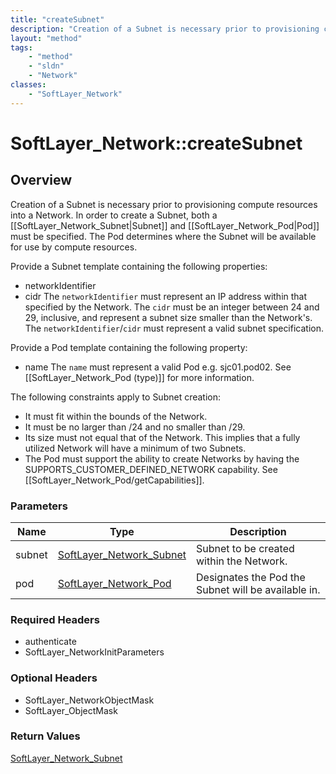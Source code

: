 ```yaml
---
title: "createSubnet"
description: "Creation of a Subnet is necessary prior to provisioning compute resources into a Network. In order to create a Subnet, b... "
layout: "method"
tags:
    - "method"
    - "sldn"
    - "Network"
classes:
    - "SoftLayer_Network"
---
```

# SoftLayer_Network::createSubnet
## Overview 
Creation of a Subnet is necessary prior to provisioning compute resources into a Network. In order to create a Subnet, both a [[SoftLayer_Network_Subnet|Subnet]] and [[SoftLayer_Network_Pod|Pod]] must be specified. The Pod determines where the Subnet will be available for use by compute resources. 

Provide a Subnet template containing the following properties: 
* networkIdentifier
* cidr
The ``networkIdentifier`` must represent an IP address within that specified by the Network. The ``cidr`` must be an integer between 24 and 29, inclusive, and represent a subnet size smaller than the Network's. The ``networkIdentifier``/``cidr`` must represent a valid subnet specification. 

Provide a Pod template containing the following property: 
* name
The ``name`` must represent a valid Pod e.g. sjc01.pod02. See [[SoftLayer_Network_Pod (type)]] for more information. 

The following constraints apply to Subnet creation: 
* It must fit within the bounds of the Network.
* It must be no larger than /24 and no smaller than /29.
* Its size must not equal that of the Network. This implies that a fully
utilized Network will have a minimum of two Subnets. 
* The Pod must support the ability to create Networks by having the
SUPPORTS_CUSTOMER_DEFINED_NETWORK capability. See [[SoftLayer_Network_Pod/getCapabilities]]. 

### Parameters 
|Name | Type | Description |
| --- | --- | --- |
|subnet| <a href='/reference/datatypes/SoftLayer_Network_Subnet'>SoftLayer_Network_Subnet </a>| Subnet to be created within the Network.|
|pod| <a href='/reference/datatypes/SoftLayer_Network_Pod'>SoftLayer_Network_Pod </a>| Designates the Pod the Subnet will be available in.|


### Required Headers
* authenticate
* SoftLayer_NetworkInitParameters

### Optional Headers
* SoftLayer_NetworkObjectMask
* SoftLayer_ObjectMask

### Return Values
<a href='/reference/datatypes/SoftLayer_Network_Subnet'>SoftLayer_Network_Subnet </a>


